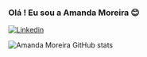 ### Olá  ! Eu sou a Amanda Moreira  😊

[![Linkedin](https://img.shields.io/badge/LinkedIn-0077B5?style=for-the-badge&logo=linkedin&logoColor=white)](https://www.linkedin.com/in/amanda-moreira-36a98219a/)

![Amanda Moreira GitHub stats](https://github-readme-stats.vercel.app/api?username=anuraghazra&show_icons=true&theme=radical)
